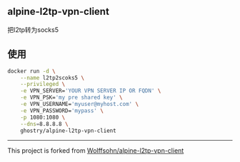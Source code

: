 alpine-l2tp-vpn-client
---
把l2tp转为socks5

## 使用

```bash
docker run -d \
    --name l2tp2scoks5 \
    --privileged \
    -e VPN_SERVER='YOUR VPN SERVER IP OR FQDN' \
    -e VPN_PSK='my pre shared key' \
    -e VPN_USERNAME='myuser@myhost.com' \
    -e VPN_PASSWORD='mypass' \
    -p 1080:1080 \
    --dns=8.8.8.8 \
    ghostry/alpine-l2tp-vpn-client
```

---

This project is forked from [Wolffsohn/alpine-l2tp-vpn-client](https://github.com/Wolffsohn/alpine-l2tp-vpn-client)
